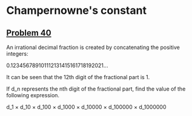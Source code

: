 # Champernowne's constant
## [Problem 40](https://projecteuler.net/problem=40)

An irrational decimal fraction is created by concatenating the positive integers:

0.123456789101112131415161718192021...

It can be seen that the 12th digit of the fractional part is 1.

If d_n represents the nth digit of the fractional part, find the value of the following expression.

d_1 × d_10 × d_100 × d_1000 × d_10000 × d_100000 × d_1000000
